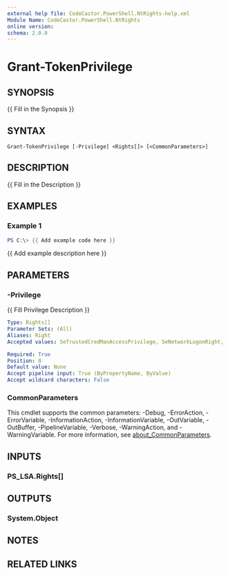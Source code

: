 ```yaml
---
external help file: CodeCastor.PowerShell.NtRights-help.xml
Module Name: CodeCastor.PowerShell.NtRights
online version:
schema: 2.0.0
---
```


# Grant-TokenPrivilege

## SYNOPSIS
{{ Fill in the Synopsis }}

## SYNTAX

```
Grant-TokenPrivilege [-Privilege] <Rights[]> [<CommonParameters>]
```

## DESCRIPTION
{{ Fill in the Description }}

## EXAMPLES

### Example 1
```powershell
PS C:\> {{ Add example code here }}
```

{{ Add example description here }}

## PARAMETERS

### -Privilege
{{ Fill Privilege Description }}

```yaml
Type: Rights[]
Parameter Sets: (All)
Aliases: Right
Accepted values: SeTrustedCredManAccessPrivilege, SeNetworkLogonRight, SeTcbPrivilege, SeMachineAccountPrivilege, SeIncreaseQuotaPrivilege, SeInteractiveLogonRight, SeRemoteInteractiveLogonRight, SeBackupPrivilege, SeChangeNotifyPrivilege, SeSystemtimePrivilege, SeTimeZonePrivilege, SeCreatePagefilePrivilege, SeCreateTokenPrivilege, SeCreateGlobalPrivilege, SeCreatePermanentPrivilege, SeCreateSymbolicLinkPrivilege, SeDebugPrivilege, SeDenyNetworkLogonRight, SeDenyBatchLogonRight, SeDenyServiceLogonRight, SeDenyInteractiveLogonRight, SeDenyRemoteInteractiveLogonRight, SeEnableDelegationPrivilege, SeRemoteShutdownPrivilege, SeAuditPrivilege, SeImpersonatePrivilege, SeIncreaseWorkingSetPrivilege, SeIncreaseBasePriorityPrivilege, SeLoadDriverPrivilege, SeLockMemoryPrivilege, SeBatchLogonRight, SeServiceLogonRight, SeSecurityPrivilege, SeRelabelPrivilege, SeSystemEnvironmentPrivilege, SeDelegateSessionUserImpersonatePrivilege, SeManageVolumePrivilege, SeProfileSingleProcessPrivilege, SeSystemProfilePrivilege, SeUnsolicitedInputPrivilege, SeUndockPrivilege, SeAssignPrimaryTokenPrivilege, SeRestorePrivilege, SeShutdownPrivilege, SeSyncAgentPrivilege, SeTakeOwnershipPrivilege

Required: True
Position: 0
Default value: None
Accept pipeline input: True (ByPropertyName, ByValue)
Accept wildcard characters: False
```

### CommonParameters
This cmdlet supports the common parameters: -Debug, -ErrorAction, -ErrorVariable, -InformationAction, -InformationVariable, -OutVariable, -OutBuffer, -PipelineVariable, -Verbose, -WarningAction, and -WarningVariable. For more information, see [about_CommonParameters](http://go.microsoft.com/fwlink/?LinkID=113216).

## INPUTS

### PS_LSA.Rights[]

## OUTPUTS

### System.Object
## NOTES

## RELATED LINKS
